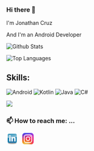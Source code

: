### Hi there 👋

I'm Jonathan Cruz

And I'm an Android Developer

![Github Stats](https://github-readme-stats.vercel.app/api?username=jitzian&show_icons=true&theme=radical)

![Top Languages](https://github-readme-stats.vercel.app/api/top-langs/?username=jitzian&layout=compact&theme=radical)


<!--
<p align="center">
  <span style="font-family:Sans-serif; font-size:16pt">I'm Jonathan Cruz</span>
</p>

<p align="center">
  <span style="font-family:Sans-serif; font-size:1.5em">And I'm an Android Developer</span>
</p>
-->

<!--
<div class="background-container" align="center">
  <img src="https://s3-us-west-2.amazonaws.com/s.cdpn.io/1231630/moon2.png" alt="" width="400" height="400">
</div>
-->

## Skills:
![Android](https://img.shields.io/badge/Android-3DDC84?style=for-the-badge&logo=android&logoColor=white&labelColor=101010)
![Kotlin](https://img.shields.io/badge/Kotlin-0095D5?style=for-the-badge&logo=kotlin&logoColor=white&labelColor=101010)
![Java](https://img.shields.io/badge/Java-red?style=for-the-badge&logo=java&logoColor=white&labelColor=101010)
![C#](https://img.shields.io/badge/CSharp-1d3e7a?style=for-the-badge&logo=csharp&logoColor=white&labelColor=101010)

![](https://media.giphy.com/media/okZ8eqHMUPDdLEAIkf/giphy.gif)

### 📫 How to reach me: ...

<p align="left">
<a href="https://www.linkedin.com/in/jonathansandoval-cruz/"><img height="30" src="https://github.com/jitzian/jitzian/blob/NothingTest/icon/linkedin_logo.png"/></a>&nbsp;&nbsp;
<a href="https://www.instagram.com/jitzian/"><img height="30" src="https://github.com/jitzian/jitzian/blob/NothingTest/icon/instagram_logo.png"/></a>&nbsp;&nbsp;
</p>


<!--
**jitzian/jitzian** is a ✨ _special_ ✨ repository because its `README.md` (this file) appears on your GitHub profile.

Here are some ideas to get you started:

- 🔭 I’m currently working on ...
- 🌱 I’m currently learning ...
- 👯 I’m looking to collaborate on ...
- 🤔 I’m looking for help with ...
- 💬 Ask me about ...
- 📫 How to reach me: ...
- 😄 Pronouns: ...
- ⚡ Fun fact: ...
-->
